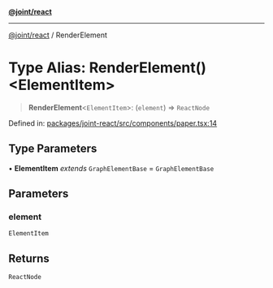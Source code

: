 [**@joint/react**](../README.md)

***

[@joint/react](../README.md) / RenderElement

# Type Alias: RenderElement()\<ElementItem\>

> **RenderElement**\<`ElementItem`\>: (`element`) => `ReactNode`

Defined in: [packages/joint-react/src/components/paper.tsx:14](https://github.com/samuelgja/joint/blob/main/packages/joint-react/src/components/paper.tsx#L14)

## Type Parameters

• **ElementItem** *extends* `GraphElementBase` = `GraphElementBase`

## Parameters

### element

`ElementItem`

## Returns

`ReactNode`
